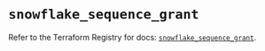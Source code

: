 # `snowflake_sequence_grant`

Refer to the Terraform Registry for docs: [`snowflake_sequence_grant`](https://registry.terraform.io/providers/snowflake-labs/snowflake/0.87.0/docs/resources/sequence_grant).
